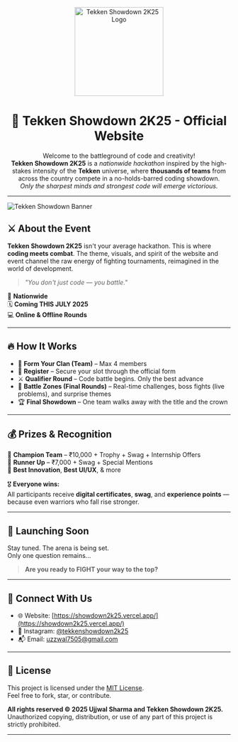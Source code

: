 <p align="center">
  <img src="https://upload.wikimedia.org/wikipedia/en/b/b4/Tekken_8_cover_art.jpg" alt="Tekken Showdown 2K25 Logo" width="200"/>
</p>

<h1 align="center">🥋 Tekken Showdown 2K25 - Official Website</h1>

<p align="center">
  Welcome to the battleground of code and creativity! <br />
  <strong>Tekken Showdown 2K25</strong> is a <em>nationwide hackathon</em> inspired by the high-stakes intensity of the <strong>Tekken</strong> universe, where <strong>thousands of teams</strong> from across the country compete in a no-holds-barred coding showdown.<br />
  <em>Only the sharpest minds and strongest code will emerge victorious.</em>
</p>

---

![Tekken Showdown Banner](banner-image-url)

## ⚔️ About the Event

**Tekken Showdown 2K25** isn't your average hackathon. This is where **coding meets combat**. The theme, visuals, and spirit of the website and event channel the raw energy of fighting tournaments, reimagined in the world of development.

> _"You don't just code — you battle."_

📍 **Nationwide**  
🗓️ **Coming THIS JULY 2025**  
💻 **Online & Offline Rounds**

---

## 🔥 How It Works

- 👥 **Form Your Clan (Team)** – Max 4 members  
- 📝 **Register** – Secure your slot through the official form  
- ⚔️ **Qualifier Round** – Code battle begins. Only the best advance  
- 🧩 **Battle Zones (Final Rounds)** – Real-time challenges, boss fights (live problems), and surprise themes  
- 🏆 **Final Showdown** – One team walks away with the title and the crown

---

## 💰 Prizes & Recognition

🥇 **Champion Team** – ₹10,000 + Trophy + Swag + Internship Offers  
🥈 **Runner Up** – ₹7,000 + Swag + Special Mentions  
🥉 **Best Innovation**, **Best UI/UX**, & more

🎖️ **Everyone wins:**  
All participants receive **digital certificates**, **swag**, and **experience points** — because even warriors who fall rise stronger.

---

## 🚀 Launching Soon

Stay tuned. The arena is being set.  
Only one question remains...

> **Are you ready to FIGHT your way to the top?**

---

## 📲 Connect With Us

- 🌐 Website: [https://showdown2k25.vercel.app/](https://showdown2k25.vercel.app/)
- 📸 Instagram: [@tekkenshowdown2k25](https://www.instagram.com/tsd.2k25_hackathon?igsh=aXJ5bTBtZTRiZ2Vr&utm_source=qr)
- 📬 Email: [uzzwal7505@gmail.com](mailto:uzzwal7505@gmail.com)

---

## 📄 License

This project is licensed under the [MIT License](LICENSE).  
Feel free to fork, star, or contribute.

**All rights reserved © 2025 Ujjwal Sharma and Tekken Showdown 2K25.**  
Unauthorized copying, distribution, or use of any part of this project is strictly prohibited.

---
